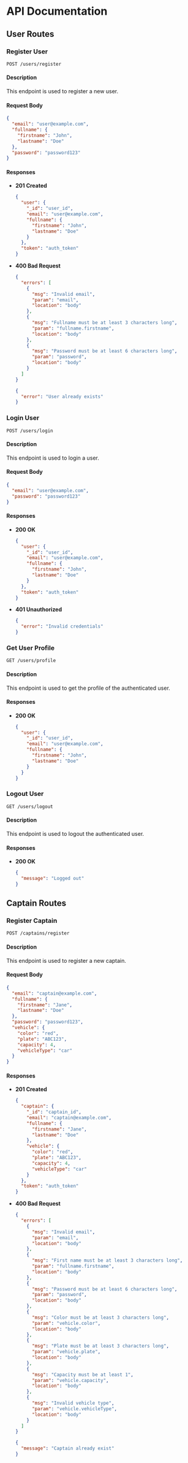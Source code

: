 # API Documentation

## User Routes

### Register User

`POST /users/register`

#### Description

This endpoint is used to register a new user.

#### Request Body

```json
{
  "email": "user@example.com",
  "fullname": {
    "firstname": "John",
    "lastname": "Doe"
  },
  "password": "password123"
}
```

#### Responses

- **201 Created**
  ```json
  {
    "user": {
      "_id": "user_id",
      "email": "user@example.com",
      "fullname": {
        "firstname": "John",
        "lastname": "Doe"
      }
    },
    "token": "auth_token"
  }
  ```
- **400 Bad Request**
  ```json
  {
    "errors": [
      {
        "msg": "Invalid email",
        "param": "email",
        "location": "body"
      },
      {
        "msg": "Fullname must be at least 3 characters long",
        "param": "fullname.firstname",
        "location": "body"
      },
      {
        "msg": "Password must be at least 6 characters long",
        "param": "password",
        "location": "body"
      }
    ]
  }
  ```
  ```json
  {
    "error": "User already exists"
  }
  ```

### Login User

`POST /users/login`

#### Description

This endpoint is used to login a user.

#### Request Body

```json
{
  "email": "user@example.com",
  "password": "password123"
}
```

#### Responses

- **200 OK**
  ```json
  {
    "user": {
      "_id": "user_id",
      "email": "user@example.com",
      "fullname": {
        "firstname": "John",
        "lastname": "Doe"
      }
    },
    "token": "auth_token"
  }
  ```
- **401 Unauthorized**
  ```json
  {
    "error": "Invalid credentials"
  }
  ```

### Get User Profile

`GET /users/profile`

#### Description

This endpoint is used to get the profile of the authenticated user.

#### Responses

- **200 OK**
  ```json
  {
    "user": {
      "_id": "user_id",
      "email": "user@example.com",
      "fullname": {
        "firstname": "John",
        "lastname": "Doe"
      }
    }
  }
  ```

### Logout User

`GET /users/logout`

#### Description

This endpoint is used to logout the authenticated user.

#### Responses

- **200 OK**
  ```json
  {
    "message": "Logged out"
  }
  ```

## Captain Routes

### Register Captain

`POST /captains/register`

#### Description

This endpoint is used to register a new captain.

#### Request Body

```json
{
  "email": "captain@example.com",
  "fullname": {
    "firstname": "Jane",
    "lastname": "Doe"
  },
  "password": "password123",
  "vehicle": {
    "color": "red",
    "plate": "ABC123",
    "capacity": 4,
    "vehicleType": "car"
  }
}
```

#### Responses

- **201 Created**
  ```json
  {
    "captain": {
      "_id": "captain_id",
      "email": "captain@example.com",
      "fullname": {
        "firstname": "Jane",
        "lastname": "Doe"
      },
      "vehicle": {
        "color": "red",
        "plate": "ABC123",
        "capacity": 4,
        "vehicleType": "car"
      }
    },
    "token": "auth_token"
  }
  ```
- **400 Bad Request**
  ```json
  {
    "errors": [
      {
        "msg": "Invalid email",
        "param": "email",
        "location": "body"
      },
      {
        "msg": "First name must be at least 3 characters long",
        "param": "fullname.firstname",
        "location": "body"
      },
      {
        "msg": "Password must be at least 6 characters long",
        "param": "password",
        "location": "body"
      },
      {
        "msg": "Color must be at least 3 characters long",
        "param": "vehicle.color",
        "location": "body"
      },
      {
        "msg": "Plate must be at least 3 characters long",
        "param": "vehicle.plate",
        "location": "body"
      },
      {
        "msg": "Capacity must be at least 1",
        "param": "vehicle.capacity",
        "location": "body"
      },
      {
        "msg": "Invalid vehicle type",
        "param": "vehicle.vehicleType",
        "location": "body"
      }
    ]
  }
  ```
  ```json
  {
    "message": "Captain already exist"
  }
  ```
